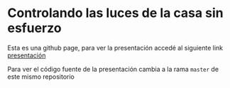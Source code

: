 # Controlando las luces de la casa sin esfuerzo

Esta es una github page, para ver la presentación accedé al siguiente link
[presentación](https://malows.github.io/presentacion-iot-1)

Para ver el código fuente de la presentación cambia a la rama `master` de este mismo repositorio
